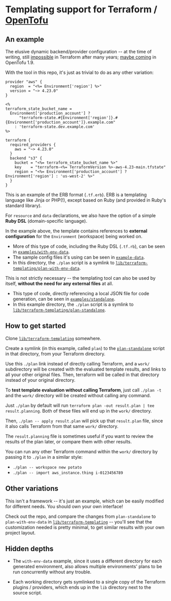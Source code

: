 Templating support for Terraform / [OpenTofu](https://github.com/mehhhhhhhhhhhhhhh/opentofu-templating)
=======


An example
-------

The elusive dynamic backend/provider configuration -- at the time of writing, still [impossible](https://github.com/hashicorp/terraform/issues/13022) in Terraform after many years; [maybe coming](https://github.com/opentofu/opentofu/issues/300) in OpenTofu 1.9.

With the tool in this repo, it's just as trivial to do as any other variation:

```erb
provider "aws" {
  region  = "<%= Environment['region'] %>"
  version = "~> 4.23.0"
}

<%
terraform_state_bucket_name =
  Environment['production_account'] ?
      "terraform-state.#{Environment['region']}.#{Environment['production_account']}.example.com"
    : 'terraform-state.dev.example.com'
%>

terraform {
  required_providers {
    aws = "~> 4.23.0"
  }
  backend "s3" {
    bucket = "<%= terraform_state_bucket_name %>"
    key    = "terraform-<%= TerraformVersion %>-aws-4.23-main.tfstate"
    region = "<%= Environment['production_account'] ? Environment['region'] : 'us-west-2' %>"
  }
}

```

This is an example of the ERB format (`.tf.erb`). ERB is a templating language like Jinja or PHP(!), except based on Ruby (and provided in Ruby's standard library).

For `resource` and `data` declarations, we also have the option of a simple **Ruby DSL** (domain-specific language).

In the example above, the template contains references to **external configuration** for the `Environment` (workspace) being worked on.

* More of this type of code, including the Ruby DSL (`.tf.rb`), can be seen in [`examples/with-env-data`](examples/with-env-data).
* The sample config files it's using can be seen in [`example-data`](example-data).
* In this directory, the `./plan` script is a symlink to [`lib/terraform-templating/plan-with-env-data`](lib/terraform-templating/plan-with-env-data).

This is not strictly necessary -- the templating tool can also be used by itself, **without the need for any external files** at all.

* This type of code, directly referencing a local JSON file for code generation, can be seen in [`examples/standalone`](examples/standalone).
* In this example directory, the `./plan` script is a symlink to [`lib/terraform-templating/plan-standalone`](lib/terraform-templating/plan-standalone).


How to get started
-------

Clone [`lib/terraform-templating`](lib/terraform-templating) somewhere.

Create a symlink (in this example, called `plan`) to the [`plan-standalone`](lib/terraform-templating/plan-standalone) script in that directory, from your Terraform directory.

Use this `./plan` link instead of directly calling Terraform, and a `work/` subdirectory will be created with the evaluated template results, and links to all your other original files. Then, terraform will be called in that directory instead of your original directory.

To **test template evaluation without calling Terraform**, just call `./plan -t` and the `work/` directory will be created without calling any command.

Just `./plan` by default will run `terraform plan -out result.plan | tee result.planning`. Both of these files will end up in the `work/` directory.

Then, `./plan -- apply result.plan` will pick up that `result.plan` file, since it also calls Terraform from that same `work/` directory.

The `result.planning` file is sometimes useful if you want to review the results of the plan later, or compare them with other results.

You can run any other Terraform command within the `work/` directory by passing it to `./plan` in a similar style:

* `./plan -- workspace new potato`
* `./plan -- import aws_instance.thing i-0123456789`


Other variations
-------

This isn't a framework -- it's just an example, which can be easily modified for different needs. You should own your own interface!

Check out the repo, and compare the changes from `plan-standalone` to `plan-with-env-data` in [`lib/terraform-templating`](lib/terraform-templating) -- you'll see that the customization needed is pretty minimal, to get similar results with your own project layout.


Hidden depths
-------

* The `with-env-data` example, since it uses a different directory for each generated environment, also allows multiple environments' plans to be run concurrently without any trouble.

* Each working directory gets symlinked to a single copy of the Terraform plugins / providers, which ends up in the `lib` directory next to the source script.
